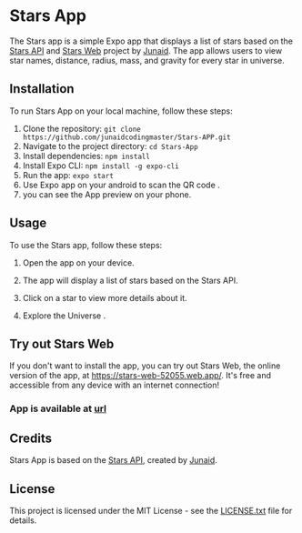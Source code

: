 # Stars App

The Stars app is a simple Expo app that displays a list of stars based on the [Stars API](https://github.com/junaidcodingmaster/Stars-API) and [Stars Web](https://github.com/junaidcodingmaster/Stars-Web) project by [Junaid](abujuni.dev). The app allows users to view star names, distance, radius, mass, and gravity for every star in universe.

## Installation

To run Stars App on your local machine, follow these steps:

1. Clone the repository: `git clone https://github.com/junaidcodingmaster/Stars-APP.git`
2. Navigate to the project directory: `cd Stars-App`
3. Install dependencies: `npm install`
4. Install Expo CLI: `npm install -g expo-cli`
5. Run the app: `expo start`
6. Use Expo app on your android to scan the QR code .
7. you can see the App preview on your phone.

## Usage

To use the Stars app, follow these steps:

1. Open the app on your device.

2. The app will display a list of stars based on the Stars API.

3. Click on a star to view more details about it.

4. Explore the Universe .

## Try out Stars Web

If you don't want to install the app, you can try out Stars Web, the online version of the app, at https://stars-web-52055.web.app/. It's free and accessible from any device with an internet connection!

### App is available at [url]()

## Credits

Stars App is based on the [Stars API](https://github.com/junaidcodingmaster/Stars-API), created by [Junaid](https://abujuni.dev).

## License

This project is licensed under the MIT License - see the [LICENSE.txt](./LICENSE.txt) file for details.
